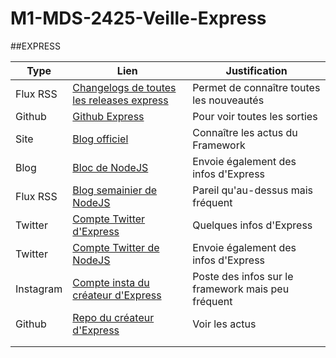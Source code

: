 # M1-MDS-2425-Veille-Express

##EXPRESS

|Type|Lien|Justification|
|----|----|-------------|
|Flux RSS|[Changelogs de toutes les releases express](https://github.com/strongloop/express/releases.atom)|Permet de connaître toutes les nouveautés|
|Github|[Github Express](https://github.com/expressjs/express)|Pour voir toutes les sorties|
|Site|[Blog officiel](https://expressjs.com/en/blog/posts.html)|Connaître les actus du Framework|
|Blog|[Bloc de NodeJS](http://blog.nodejs.org/feed/)|Envoie également des infos d'Express|
|Flux RSS|[Blog semainier de NodeJS](http://nodeweekly.com/rss/1j9a0ll9)|Pareil qu'au-dessus mais fréquent|
|Twitter|[Compte Twitter d'Express](https://x.com/UseExpressJS)|Quelques infos d'Express|
|Twitter|[Compte Twitter de NodeJS](https://x.com/nodejs)|Envoie également des infos d'Express|
|Instagram|[Compte insta du créateur d'Express](https://www.instagram.com/tjholowaychuk/?hl=fr)|Poste des infos sur le framework mais peu fréquent|
|Github|[Repo du créateur d'Express](https://github.com/tj/express-configuration)|Voir les actus|
|||||
|||||
